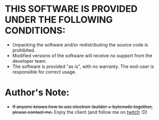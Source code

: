 # THIS SOFTWARE IS PROVIDED UNDER THE FOLLOWING CONDITIONS:
  - Unpacking the software and/or redistributing the source code is prohibited.
  - Modified versions of the software will receive no support from the developer team.
  - The software is provided "as is", with no warranty. The end-user is responsible for correct usage.

# Author's Note:
  - ~~If anyone knows how to use electron-builder + bytenode together, please contact me.~~ Enjoy the client (and follow me on [twitch](https://twitch.tv/z3db0y) :D)